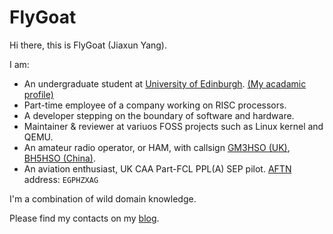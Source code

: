 # FlyGoat

Hi there, this is FlyGoat (Jiaxun Yang).

I am:
- An undergraduate student at [University of Edinburgh](https://www.ed.ac.uk). [(My acadamic profile)](https://www.ed.ac.uk/profile/jyang)
- Part-time employee of a company working on RISC processors.
- A developer stepping on the boundary of software and hardware.
- Maintainer & reviewer at variuos FOSS projects such as Linux kernel and 
QEMU.
- An amateur radio operator, or HAM, with callsign [GM3HSO (UK)](https://www.qrz.com/db/GM3HSO), [BH5HSO (China)](https://www.qrz.com/db/BH5HSO).
- An aviation enthusiast, UK CAA Part-FCL PPL(A) SEP pilot. [AFTN](https://en.wikipedia.org/wiki/Aeronautical_Fixed_Telecommunication_Network) address: `EGPHZXAG`

I'm a combination of wild domain knowledge.

Please find my contacts on my [blog](https://www.flygoat.com).
